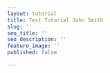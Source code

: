 ```yaml
---
layout: tutorial
title: Test Tutorial John Smith
slug: ''
seo_title: ''
seo_description: ''
feature_image: ''
published: false

---
```

